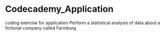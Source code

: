 # Codecademy_Application
coding exercise for application
Perform a statistical analysis of data about a fictional company called Farmburg
